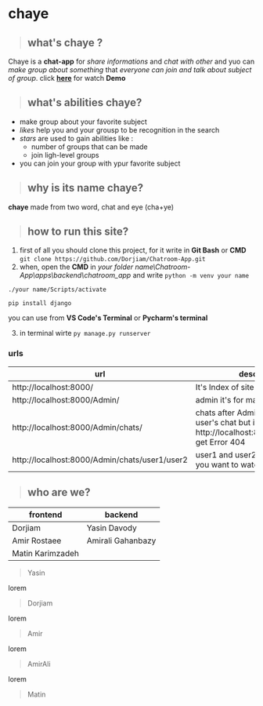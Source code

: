 # **chaye**
>## what's **chaye** ?
Chaye is a **chat-app** for *share informations* and *chat with other* and yuo can *make group about something* that *everyone can join and talk about subject of group*. click [**here**]() for watch **Demo**

>## what's **abilities** chaye?
- make group about your favorite subject
- *likes* help you and your grousp to be 
recognition in the search
- *stars* are used to gain abilities like :
    - number of groups that can be made
    - join ligh-level groups
- you can join your group with ypur favorite subject

> ## why is its **name** chaye?
**chaye** made from two word, chat and eye (cha+ye)

> ## how to run this site?

1. first of all you should clone this project, for it write in **Git Bash** or **CMD** `git clone https://github.com/Dorjiam/Chatroom-App.git`
2. when, open the **CMD** in *your folder name\Chatroom-App\apps\backend\chatroom_app* and write `python -m venv your name`

`./your name/Scripts/activate`

`pip install django`

you can use from **VS Code's Terminal** or **Pycharm's terminal**

3. in terminal wirte `py manage.py runserver`

### urls
|**url**|**description**|
|-|-|
|http://localhost:8000/|It's Index of site|
|http://localhost:8000/Admin/| admin it's for managers of site|
|http://localhost:8000/Admin/chats/|chats after Admin is for watch user's chat but if you search http://localhost:8000/Admin/chats/ get Error 404|
|http://localhost:8000/Admin/chats/user1/user2|user1 and user2 are site'user that you want to watch their chat|
> ## who are we?
|frontend         |backend          |
|----------------|-----------------|
|Dorjiam         |Yasin Davody     |
|Amir Rostaee    |Amirali Gahanbazy|
|Matin Karimzadeh|                 |

> Yasin

lorem
> Dorjiam

lorem
>Amir

lorem
>AmirAli

lorem
>Matin